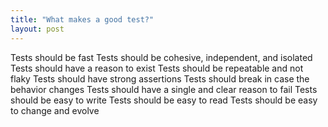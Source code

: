 ```yaml
---
title: "What makes a good test?"
layout: post
---
```




Tests should be fast
Tests should be cohesive, independent, and isolated
Tests should have a reason to exist
Tests should be repeatable and not flaky
Tests should have strong assertions
Tests should break in case the behavior changes
Tests should have a single and clear reason to fail
Tests should be easy to write
Tests should be easy to read
Tests should be easy to change and evolve
